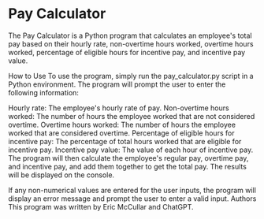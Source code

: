 # Pay Calculator
The Pay Calculator is a Python program that calculates an employee's total pay based on their hourly rate, non-overtime hours worked, overtime hours worked, percentage of eligible hours for incentive pay, and incentive pay value.

How to Use
To use the program, simply run the pay_calculator.py script in a Python environment. The program will prompt the user to enter the following information:

Hourly rate: The employee's hourly rate of pay.
Non-overtime hours worked: The number of hours the employee worked that are not considered overtime.
Overtime hours worked: The number of hours the employee worked that are considered overtime.
Percentage of eligible hours for incentive pay: The percentage of total hours worked that are eligible for incentive pay.
Incentive pay value: The value of each hour of incentive pay.
The program will then calculate the employee's regular pay, overtime pay, and incentive pay, and add them together to get the total pay. The results will be displayed on the console.

If any non-numerical values are entered for the user inputs, the program will display an error message and prompt the user to enter a valid input.
Authors
This program was written by Eric McCullar and ChatGPT.
